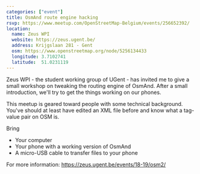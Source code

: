 ```yaml
---
categories: ["event"]
title: OsmAnd route engine hacking
rsvp: https://www.meetup.com/OpenStreetMap-Belgium/events/256652392/
location:
  name: Zeus WPI
  website: https://zeus.ugent.be/
  address: Krijgslaan 281 - Gent
  osm: https://www.openstreetmap.org/node/5256134433
  longitude: 3.7102741
  latitude:  51.0231119
---
```


Zeus WPI - the student working group of UGent - has invited me to give a small workshop on tweaking the routing engine of OsmAnd. After a small introduction, we'll try to get the things working on our phones.

This meetup is geared toward people with some technical background. You've should at least have edited an XML file before and know what a tag-value pair on OSM is.

Bring

- Your computer
- Your phone with a working version of OsmAnd
- A micro-USB cable to transfer files to your phone

For more information: <https://zeus.ugent.be/events/18-19/osm2/>
